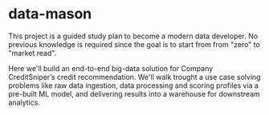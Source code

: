 # data-mason

This project is a guided study plan to become a modern data developer. No previous knowledge is required since the goal is to start from from "zero" to "market read".

Here we'll build an end-to-end big-data solution for Company CreditSniper’s credit recommendation. We'll walk trought a use case solving problems like raw data ingestion, data processing and scoring profiles via a pre-built ML model, and delivering results into a warehouse for downstream analytics.
